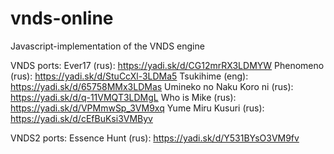 # vnds-online
Javascript-implementation of the VNDS engine 

VNDS ports:
  Ever17 (rus): https://yadi.sk/d/CG12mrRX3LDMYW
  Phenomeno (rus): https://yadi.sk/d/StuCcXl-3LDMa5
  Tsukihime (eng): https://yadi.sk/d/65758MMx3LDMas
  Umineko no Naku Koro ni (rus): https://yadi.sk/d/q-11VMQT3LDMgL
  Who is Mike (rus): https://yadi.sk/d/VPMmwSp_3VM9xq
  Yume Miru Kusuri (rus): https://yadi.sk/d/cEfBuKsi3VMByv

VNDS2 ports:
  Essence Hunt (rus): https://yadi.sk/d/Y531BYsO3VM9fv
